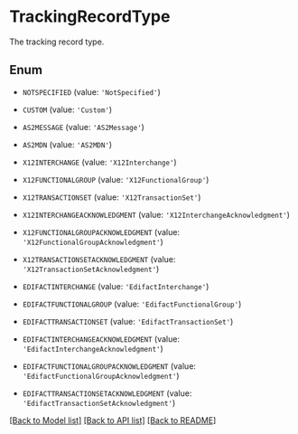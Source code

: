 # TrackingRecordType

The tracking record type.

## Enum

* `NOTSPECIFIED` (value: `'NotSpecified'`)

* `CUSTOM` (value: `'Custom'`)

* `AS2MESSAGE` (value: `'AS2Message'`)

* `AS2MDN` (value: `'AS2MDN'`)

* `X12INTERCHANGE` (value: `'X12Interchange'`)

* `X12FUNCTIONALGROUP` (value: `'X12FunctionalGroup'`)

* `X12TRANSACTIONSET` (value: `'X12TransactionSet'`)

* `X12INTERCHANGEACKNOWLEDGMENT` (value: `'X12InterchangeAcknowledgment'`)

* `X12FUNCTIONALGROUPACKNOWLEDGMENT` (value: `'X12FunctionalGroupAcknowledgment'`)

* `X12TRANSACTIONSETACKNOWLEDGMENT` (value: `'X12TransactionSetAcknowledgment'`)

* `EDIFACTINTERCHANGE` (value: `'EdifactInterchange'`)

* `EDIFACTFUNCTIONALGROUP` (value: `'EdifactFunctionalGroup'`)

* `EDIFACTTRANSACTIONSET` (value: `'EdifactTransactionSet'`)

* `EDIFACTINTERCHANGEACKNOWLEDGMENT` (value: `'EdifactInterchangeAcknowledgment'`)

* `EDIFACTFUNCTIONALGROUPACKNOWLEDGMENT` (value: `'EdifactFunctionalGroupAcknowledgment'`)

* `EDIFACTTRANSACTIONSETACKNOWLEDGMENT` (value: `'EdifactTransactionSetAcknowledgment'`)

[[Back to Model list]](../README.md#documentation-for-models) [[Back to API list]](../README.md#documentation-for-api-endpoints) [[Back to README]](../README.md)


